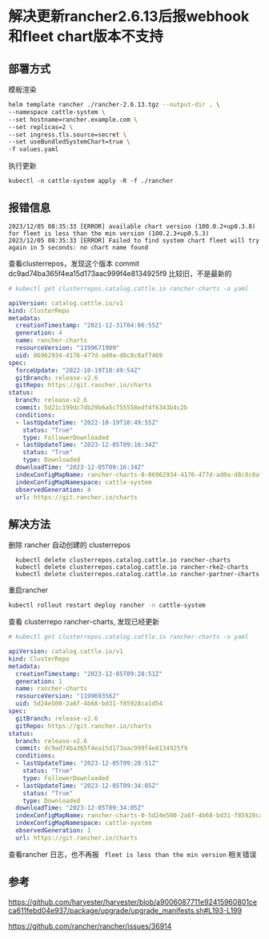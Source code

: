 # 解决更新rancher2.6.13后报webhook和fleet chart版本不支持

## 部署方式

模板渲染

```sh
helm template rancher ./rancher-2.6.13.tgz --output-dir . \
--namespace cattle-system \
--set hostname=rancher.example.com \
--set replicas=2 \
--set ingress.tls.source=secret \
--set useBundledSystemChart=true \
-f values.yaml
```

执行更新

```
kubectl -n cattle-system apply -R -f ./rancher
```

## 报错信息

```
2023/12/05 08:35:33 [ERROR] available chart version (100.0.2+up0.3.8) for fleet is less than the min version (100.2.3+up0.5.3) 
2023/12/05 08:35:33 [ERROR] Failed to find system chart fleet will try again in 5 seconds: no chart name found
```

查看clusterrepos，发现这个版本 commit dc9ad74ba365f4ea15d173aac999f4e8134925f9 比较旧，不是最新的

```yaml
# kubectl get clusterrepos.catalog.cattle.io rancher-charts -o yaml

apiVersion: catalog.cattle.io/v1
kind: ClusterRepo
metadata:
  creationTimestamp: "2021-12-31T04:06:55Z"
  generation: 4
  name: rancher-charts
  resourceVersion: "1199671909"
  uid: 86962934-4176-477d-ad0a-d8c8c0af7469
spec:
  forceUpdate: "2022-10-19T10:49:54Z"
  gitBranch: release-v2.6
  gitRepo: https://git.rancher.io/charts
status:
  branch: release-v2.6
  commit: 5d21c199dc7db29b6a5c755558edf4f6343b4c2b
  conditions:
  - lastUpdateTime: "2022-10-19T10:49:55Z"
    status: "True"
    type: FollowerDownloaded
  - lastUpdateTime: "2023-12-05T09:16:34Z"
    status: "True"
    type: Downloaded
  downloadTime: "2023-12-05T09:16:34Z"
  indexConfigMapName: rancher-charts-0-86962934-4176-477d-ad0a-d8c8c0af7469
  indexConfigMapNamespace: cattle-system
  observedGeneration: 4
  url: https://git.rancher.io/charts
```



## 解决方法

删除 rancher 自动创建的 clusterrepos

```
  kubectl delete clusterrepos.catalog.cattle.io rancher-charts
  kubectl delete clusterrepos.catalog.cattle.io rancher-rke2-charts
  kubectl delete clusterrepos.catalog.cattle.io rancher-partner-charts
```

重启rancher

```sh
kubectl rollout restart deploy rancher -n cattle-system
```

查看 clusterrepo rancher-charts, 发现已经更新

```yaml
# kubectl get clusterrepos.catalog.cattle.io rancher-charts -o yaml

apiVersion: catalog.cattle.io/v1
kind: ClusterRepo
metadata:
  creationTimestamp: "2023-12-05T09:28:51Z"
  generation: 1
  name: rancher-charts
  resourceVersion: "1199693562"
  uid: 5d24e500-2a6f-4b68-bd31-f85928ca1d54
spec:
  gitBranch: release-v2.6
  gitRepo: https://git.rancher.io/charts
status:
  branch: release-v2.6
  commit: dc9ad74ba365f4ea15d173aac999f4e8134925f9
  conditions:
  - lastUpdateTime: "2023-12-05T09:28:51Z"
    status: "True"
    type: FollowerDownloaded
  - lastUpdateTime: "2023-12-05T09:34:05Z"
    status: "True"
    type: Downloaded
  downloadTime: "2023-12-05T09:34:05Z"
  indexConfigMapName: rancher-charts-0-5d24e500-2a6f-4b68-bd31-f85928ca1d54
  indexConfigMapNamespace: cattle-system
  observedGeneration: 1
  url: https://git.rancher.io/charts
```

查看rancher 日志，也不再报 ` fleet is less than the min version` 相关错误



## 参考

https://github.com/harvester/harvester/blob/a9006087711e92415960801ceca611febd04e937/package/upgrade/upgrade_manifests.sh#L193-L199

https://github.com/rancher/rancher/issues/36914